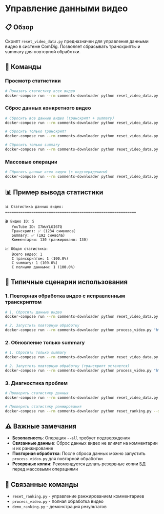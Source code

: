 # Управление данными видео

## 📋 Обзор

Скрипт `reset_video_data.py` предназначен для управления данными видео в системе ComDig. Позволяет сбрасывать транскрипты и summary для повторной обработки.

## 🔧 Команды

### Просмотр статистики
```bash
# Показать статистику всех видео
docker-compose run --rm comments-downloader python reset_video_data.py --stats
```

### Сброс данных конкретного видео
```bash
# Сбросить все данные видео (транскрипт + summary)
docker-compose run --rm comments-downloader python reset_video_data.py 5

# Сбросить только транскрипт
docker-compose run --rm comments-downloader python reset_video_data.py 5 --transcript-only

# Сбросить только summary
docker-compose run --rm comments-downloader python reset_video_data.py 5 --summary-only
```

### Массовые операции
```bash
# Сбросить данные всех видео (с подтверждением)
docker-compose run --rm comments-downloader python reset_video_data.py --all
```

## 📊 Пример вывода статистики

```
📊 Статистика данных видео:
============================================================

🎬 Видео ID: 5
   YouTube ID: I7WwYLGI6TQ
   Транскрипт: ✅ (1234 символов)
   Summary: ✅ (192 символа)
   Комментарии: 130 (ранжировано: 130)

📈 Общая статистика:
   Всего видео: 1
   С транскриптом: 1 (100.0%)
   С summary: 1 (100.0%)
   С полными данными: 1 (100.0%)
```

## 🔄 Типичные сценарии использования

### 1. Повторная обработка видео с исправленным транскриптом
```bash
# 1. Сбросить данные видео
docker-compose run --rm comments-downloader python reset_video_data.py 5

# 2. Запустить повторную обработку
docker-compose run --rm comments-downloader python process_video.py "https://www.youtube.com/watch?v=I7WwYLGI6TQ"
```

### 2. Обновление только summary
```bash
# 1. Сбросить только summary
docker-compose run --rm comments-downloader python reset_video_data.py 5 --summary-only

# 2. Запустить повторную обработку (транскрипт останется)
docker-compose run --rm comments-downloader python process_video.py "https://www.youtube.com/watch?v=I7WwYLGI6TQ"
```

### 3. Диагностика проблем
```bash
# Проверить статистику данных
docker-compose run --rm comments-downloader python reset_video_data.py --stats

# Проверить статистику ранжирования
docker-compose run --rm comments-downloader python reset_ranking.py --stats
```

## ⚠️ Важные замечания

- **Безопасность**: Операция `--all` требует подтверждения
- **Связанные данные**: Сброс данных видео не влияет на комментарии и их ранжирование
- **Повторная обработка**: После сброса данных можно запустить `process_video.py` для повторной обработки
- **Резервные копии**: Рекомендуется делать резервные копии БД перед массовыми операциями

## 🔗 Связанные команды

- `reset_ranking.py` - управление ранжированием комментариев
- `process_video.py` - полная обработка видео
- `demo_ranking.py` - демонстрация результатов 